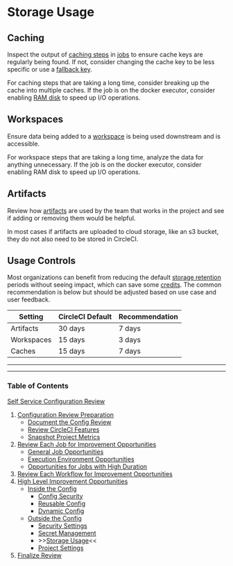 # Storage Usage

## Caching

Inspect the output of [caching steps](https://circleci.com/docs/caching/) in [jobs](https://circleci.com/docs/glossary/#job) to ensure cache keys are regularly being found. If not, consider changing the cache key to be less specific or use a [fallback key](https://circleci.com/docs/caching-strategy/#partial-dependency-caching-strategies).

For caching steps that are taking a long time, consider breaking up the cache into multiple caches. If the job is on the docker executor, consider enabling [RAM disk](https://circleci.com/docs/using-docker/#ram-disks) to speed up I/O operations.

## Workspaces

Ensure data being added to a [workspace](https://circleci.com/docs/glossary/#workspace) is being used downstream and is accessible.

For workspace steps that are taking a long time, analyze the data for anything unnecessary. If the job is on the docker executor, consider enabling RAM disk to speed up I/O operations.

## Artifacts

Review how [artifacts](https://circleci.com/docs/artifacts/) are used by the team that works in the project and see if adding or removing them would be helpful.

In most cases if artifacts are uploaded to cloud storage, like an s3 bucket, they do not also need to be stored in CircleCI.

## Usage Controls

Most organizations can benefit from reducing the default [storage retention](https://circleci.com/docs/persist-data) periods without seeing impact, which can save some [credits](https://circleci.com/docs/credits/). The common recommendation is below but should be adjusted based on use case and user feedback.

| Setting     | CircleCI Default   | Recommendation |
|-------------|--------------------|--------------------|
| Artifacts   | 30 days            | 7 days             |
| Workspaces  | 15 days            | 3 days             |
| Caches      | 15 days            | 7 days             |

---

---

### Table of Contents

[Self Service Configuration Review](../../self_service_config_review.md)

1. [Configuration Review Preparation](../../review_preparation/review_preparation.md)
    - [Document the Config Review](../../review_preparation/document_review.md)
    - [Review CircleCI Features](../../review_preparation/review_features.md)
    - [Snapshot Project Metrics](../../review_preparation/snapshot_metrics.md)
2. [Review Each Job for Improvement Opportunities](../../job_review/job_review.md)
    - [General Job Opportunities](../../job_review/general_opportunities.md)
    - [Execution Environment Opportunities](../../job_review/execution_environment.md)
    - [Opportunities for Jobs with High Duration](../../job_review/high_duration.md)
3. [Review Each Workflow for Improvement Opportunities](../../workflow_review/workflow_review.md)
4. [High Level Improvement Opportunities](../../high_level_recommendations/high_level_recommendations.md)
    - [Inside the Config](../inside_config/inside_config.md)
        - [Config Security](../inside_config/config_security.md)
        - [Reusable Config](../inside_config/reusable_config.md)
        - [Dynamic Config](../inside_config/dynamic_config.md)
    - [Outside the Config](outside_config.md)
        - [Security Settings](security_settings.md)
        - [Secret Management](secret_management.md)
        - \>\>[Storage Usage](storage_usage.md)<<
        - [Project Settings](project_settings.md)
5. [Finalize Review](../../finalize_review/finalize_review.md)
